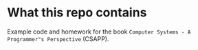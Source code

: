 # What this repo contains

Example code and homework for the book `Computer Systems - A Programmer"s Perspective` (CSAPP).
